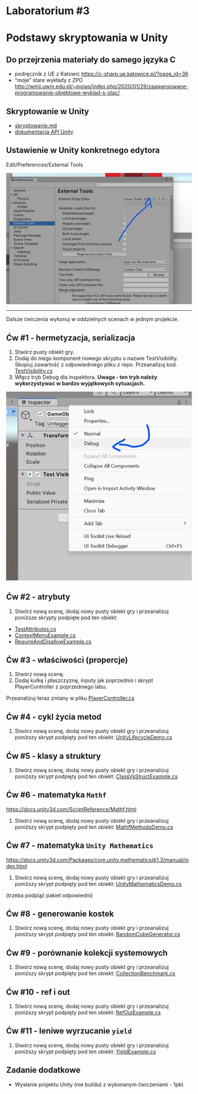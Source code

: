 # Laboratorium \#3


# Podstawy skryptowania w Unity

## Do przejrzenia materiały do samego języka C

- podręcznik z UE z Katowic <https://c-sharp.ue.katowice.pl/?page_id=36>
- “moje” stare wykłady z ZPO
  <http://wmii.uwm.edu.pl/~piojas/index.php/2020/01/29/zaawansowane-programowanie-obiektowe-wyklad-s-stac/>

## Skryptowanie w Unity

- [skryptowanie.md](skryptowanie.md)
- [dokumentacja API Unity](https://docs.unity3d.com/ScriptReference/)

## Ustawienie w Unity konkretnego edytora

Edit/Preferences/External Tools

![](images/c1.png)

------------------------------------------------------------------------

Dalsze ćwiczenia wykonuj w oddzielnych scenach w jednym projekcie.

## Ćw \#1 - hermetyzacja, serializacja

1.  Stwórz pusty obiekt gry.
2.  Dodaj do niego komponent nowego skryptu o nazwie TestVisibility.
    Skopiuj zawartość z odpowiedniego pliku z repo. Przeanalizuj kod.
    [TestVisibility.cs](TestVisibility.cs)
3.  Włącz tryb Debug dla inspektora. **Uwaga - ten tryb należy
    wykorzystywać w bardzo wyjątkowych sytuacjach.**

![](images/c2.png)

## Ćw \#2 - atrybuty

1.  Stwórz nową scenę, dodaj nowy pusty obiekt gry i przeanalizuj
    poniższe skrypty podpięte pod ten obiekt:

- [TestAttributes.cs](TestAttributes.cs)
- [ContextMenuExample.cs](ContextMenuExample.cs)
- [RequireAndDisallowExample.cs](RequireAndDisallowExample.cs)

## Ćw \#3 - właściwości (propercje)

1.  Stwórz nową scenę.
2.  Dodaj kulkę i płaszczyznę, inputy jak poprzednio i skrypt
    PlayerController z poprzedniego labu.

Przeanalizuj teraz zmiany w pliku
[PlayerController.cs](PlayerController.cs)

## Ćw \#4 - cykl życia metod

1.  Stwórz nową scenę, dodaj nowy pusty obiekt gry i przeanalizuj
    poniższy skrypt podpięty pod ten obiekt:
    [UnityLifecycleDemo.cs](UnityLifecycleDemo.cs)

## Ćw \#5 - klasy a struktury

1.  Stwórz nową scenę, dodaj nowy pusty obiekt gry i przeanalizuj
    poniższy skrypt podpięty pod ten obiekt:
    [ClassVsStructExample.cs](ClassVsStructExample.cs)

## Ćw \#6 - matematyka `Mathf`

<https://docs.unity3d.com/ScriptReference/Mathf.html>

1.  Stwórz nową scenę, dodaj nowy pusty obiekt gry i przeanalizuj
    poniższy skrypt podpięty pod ten obiekt:
    [MathfMethodsDemo.cs](MathfMethodsDemo.cs)

## Ćw \#7 - matematyka `Unity Mathematics`

<https://docs.unity3d.com/Packages/com.unity.mathematics@1.3/manual/index.html>

1.  Stwórz nową scenę, dodaj nowy pusty obiekt gry i przeanalizuj
    poniższy skrypt podpięty pod ten obiekt:
    [UnityMathematicsDemo.cs](UnityMathematicsDemo.cs)

(trzeba podpiąć pakiet odpowiedni)

## Ćw \#8 - generowanie kostek

1.  Stwórz nową scenę, dodaj nowy pusty obiekt gry i przeanalizuj
    poniższy skrypt podpięty pod ten obiekt:
    [RandomCubeGenerator.cs](RandomCubeGenerator.cs)

## Ćw \#9 - porównanie kolekcji systemowych

1.  Stwórz nową scenę, dodaj nowy pusty obiekt gry i przeanalizuj
    poniższy skrypt podpięty pod ten obiekt:
    [CollectionBenchmark.cs](CollectionBenchmark.cs)

## Ćw \#10 - ref i out

1.  Stwórz nową scenę, dodaj nowy pusty obiekt gry i przeanalizuj
    poniższy skrypt podpięty pod ten obiekt:
    [RefOutExample.cs](RefOutExample.cs)

## Ćw \#11 - leniwe wyrzucanie `yield`

1.  Stwórz nową scenę, dodaj nowy pusty obiekt gry i przeanalizuj
    poniższy skrypt podpięty pod ten obiekt:
    [YieldExample.cs](YieldExample.cs)

## Zadanie dodatkowe

- Wysłanie projektu Unity (nie buildu) z wykonanym ćwiczeniami - 1pkt.
